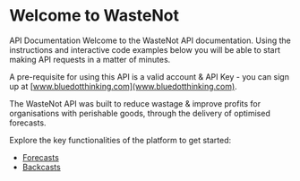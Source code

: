 # Welcome to WasteNot

API Documentation
Welcome to the WasteNot API documentation. Using the instructions and interactive code examples below you will be able to start making API requests in a matter of minutes. 

A pre-requisite for using this API is a valid account & API Key - you can sign up at [www.bluedotthinking.com](www.bluedotthinking.com).

The WasteNot API was built to reduce wastage & improve profits for organisations with perishable goods, through the delivery of optimised forecasts.

Explore the key functionalities of the platform to get started:

* [Forecasts](forecast_example.md)
* [Backcasts](backcast_example.md)
